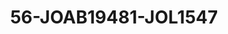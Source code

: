 ---
title: 56-JOAB19481-JOL1547
image: /v1543919832/viterbo/56-JOAB19481-JOL1547.jpg
brand: jolie
layout: vestito
---